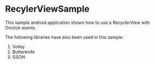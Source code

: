 # RecylerViewSample

This sample android application shown how to use a RecyclerView with Onclick events.

The following libraries have also been used in this sample:

1. Volley
2. Butterknife
3. GSON
